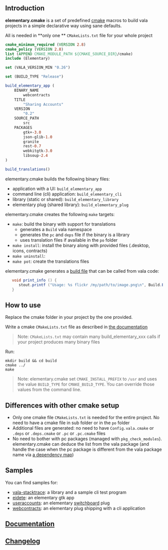 ## Introduction
**elementary.cmake** is a set of predefined [cmake](http://cmake.org/) macros to build vala projects in a simple declarative way using sane defaults.

All is needed in **only one ** `CMakeLists.txt` file for your whole project

```cmake
cmake_minimum_required (VERSION 2.8)
cmake_policy (VERSION 2.8)
list (APPEND CMAKE_MODULE_PATH ${CMAKE_SOURCE_DIR}/cmake)
include (Elementary)

set (VALA_VERSION_MIN "0.26")

set (BUILD_TYPE "Release")

build_elementary_app (
    BINARY_NAME
        webcontracts
    TITLE
        "Sharing Accounts"
    VERSION
        "0.2"
    SOURCE_PATH
        src
    PACKAGES
        gtk+-3.0
        json-glib-1.0
        granite
        rest-0.7
        webkitgtk-3.0
        libsoup-2.4
)

build_translations()
```

elementary.cmake builds the following binary files: 
   - application with a UI: `build_elementary_app`
   - command line (cli) application: `build_elementary_cli`
   - library (static or shared): `build_elementary_library`
   - elementary plug (shared library): `build_elementary_plug`

elementary.cmake creates the following `make` targets:
   - `make`: build the binary with support for translations
       - generates a `Build` vala namespace   
       - generates the `pc` and `deps` file if the binary is a library 
       - uses translation files if available in the `po` folder
   - `make install`: install the binary along with provided files (.desktop, icons, contracts)
   - `make uninstall`:
   - `make pot`: create the translations files

elementary.cmake generates a [build file](docs/build.md) that can be called from vala code:  
```java
   void print_info () {
      stout.printf ("Usage: %s flickr /my/path/to/image.png\n", Build.BINARY_NAME);
   }
```

## How to use

Replace the cmake folder in your project by the one provided.

Write a cmake `CMakeLists.txt` file as described in [the documentation](docs/doc.md)

> Note: `CMakeLists.txt` may contain many build_elementary_xxx calls if your project produces many binary files

Run:
```
mkdir build && cd build
cmake ../ 
make
```

> Note: elementary.cmake set `CMAKE_INSTALL_PREFIX` to `/usr` and uses the value `BUILD_TYPE` for `CMAKE_BUILD_TYPE`. You can override those values from the command line.

## Differences with other cmake setup
- Only one cmake file `CMakeLists.txt` is needed for the entire project. No need to have a cmake file in sub folder or in the `po` folder
-  Additional files are generated: no need to have `Config.vala.cmake` or `.deps` or `.deps.cmake` or `.pc` or `.pc.cmake` files
-  No need to bother with pc packages (managed with `pkg_check_modules`). elementary.cmake can deduce the list from the vala package (and handle the case when the pc package is different from the vala package name via [a dependency map](docs/dependencies.md))  

## Samples

You can find samples for: 
  - [vala-stacktrace][1]: a library and a sample cli test program
  - [eidete][2]: an elementary gtk app
  - [useraccounts][4]: an elementary [switchboard][3] plug 
  - [webcontracts][5]: an elementary plug shipping with a cli application 

[1]: https://github.com/PerfectCarl/vala-stacktrace
[2]: https://code.launchpad.net/~name-is-carl/eidete/use-elementary.cmake
[3]: https://launchpad.net/switchboard
[4]: https://code.launchpad.net/~name-is-carl/switchboard-plug-useraccounts/use-elementary.cmake
[5]: https://code.launchpad.net/~elementary-apps/webcontracts/fix-for-freya


## [Documentation](docs/doc.md) 

## [Changelog](CHANGELOG.md)
